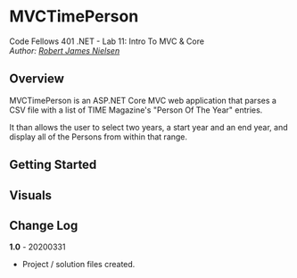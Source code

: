 # MVCTimePerson

Code Fellows 401 .NET - Lab 11: Intro To MVC & Core  
_Author: [Robert James Nielsen](https://github.com/robertjnielsen)_

## Overview

MVCTimePerson is an ASP.NET Core MVC web application that parses a CSV file with a list of TIME Magazine's "Person Of The Year" entries.

It than allows the user to select two years, a start year and an end year, and display all of the Persons from within that range.

## Getting Started

## Visuals

## Change Log

**1.0** - 20200331
- Project / solution files created.